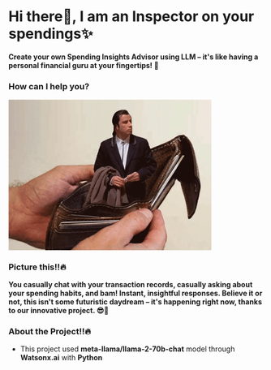 <p>
  <h1 align="left"><b>Hi there👋, I am an Inspector on your spendings✨</b></h1>
</p>
<a align="left"><b>Create your own Spending Insights Advisor using LLM – it's like having a personal financial guru at your fingertips! 🚀</b></a>


### How can I help you?
<img align="center" alt="GIF" src="https://github.com/DJJamsran/images/blob/main/fzoM.gif" width="400"/>


### Picture this!!🔥
<a align="left"><b>You casually chat with your transaction records, casually asking about your spending habits, and bam! Instant, insightful responses. Believe it or not, this isn't some futuristic daydream – it's happening right now, thanks to our innovative project. 😎💸</b></a>

### About the Project!!🔥
- This project used **meta-llama/llama-2-70b-chat** model through **Watsonx.ai** with **Python**
